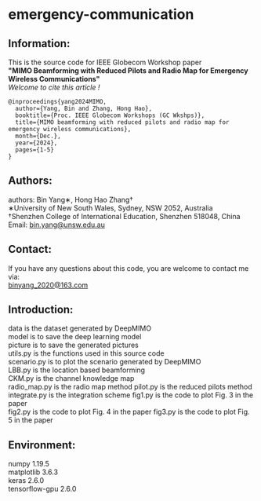 # emergency-communication

## Information:
This is the source code for IEEE Globecom Workshop paper  
__"MIMO Beamforming with Reduced Pilots and Radio Map for Emergency Wireless Communications"__  
_Welcome to cite this article !_

```
@inproceedings{yang2024MIMO,
  author={Yang, Bin and Zhang, Hong Hao},
  booktitle={Proc. IEEE Globecom Workshops (GC Wkshps)},
  title={MIMO beamforming with reduced pilots and radio map for emergency wireless communications},
  month={Dec.},
  year={2024},
  pages={1-5}
}
```

## Authors:  
authors: Bin Yang∗, Hong Hao Zhang†  
∗University of New South Wales, Sydney, NSW 2052, Australia   
†Shenzhen College of International Education, Shenzhen 518048, China 
Email: bin.yang@unsw.edu.au  

## Contact:  
If you have any questions about this code, you are welcome to contact me via:  
binyang_2020@163.com  

## Introduction:  
data is the dataset generated by DeepMIMO                
model is to save the deep learning model  
picture is to save the generated pictures  
utils.py is the functions used in this source code  
scenario.py is to plot the scenario generated by DeepMIMO  
LBB.py is the location based beamforming  
CKM.py is the channel knowledge map  
radio_map.py is the radio map method 
pilot.py is the reduced pilots method
integrate.py is the integration scheme
fig1.py is the code to plot Fig. 3 in the paper  
fig2.py is the code to plot Fig. 4 in the paper 
fig3.py is the code to plot Fig. 5 in the paper

## Environment:  
numpy                   1.19.5  
matplotlib              3.6.3  
keras                   2.6.0  
tensorflow-gpu          2.6.0 

